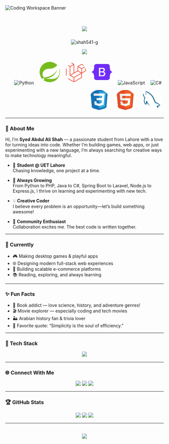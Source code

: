 <img src="https://images.pexels.com/photos/1181359/pexels-photo-1181359.jpeg" width="100%" height="500" alt="Coding Workspace Banner" />

<h1 align="center">
  <img src="https://readme-typing-svg.herokuapp.com/?font=Fira+Code&size=32&pause=1000&color=F7971E&center=true&vCenter=true&width=600&height=75&lines=Hi+I'm+Syed+Abdul+Ali+Shah!;Code.+Learn.+Create.+Repeat." />
</h1>

<p align="center">
  <img src="https://komarev.com/ghpvc/?username=shah541-g&label=Profile%20views&color=0e75b6&style=flat" alt="shah541-g" />
</p>

<p align="center">
  <img src="https://readme-typing-svg.demolab.com?font=Fira+Code&weight=600&size=22&pause=1000&color=36BCF7&center=true&vCenter=true&multiline=true&width=600&height=60&lines=Student+%7C+Builder+%7C+Dreamer;Transforming+ideas+into+impactful+code!" />
</p>

<!-- Language & Framework Gifs - Right Side Column -->
<p align="right">
  <img alt="Python" width="65" src="https://media.giphy.com/media/KAq5w47R9rmTuvWOWa/giphy.gif" style="margin:7px;"/>
  <img alt="Spring Boot" width="65" src="https://raw.githubusercontent.com/devicons/devicon/master/icons/spring/spring-original.svg" style="margin:7px; background:white; border-radius:50%;" />
  <img alt="Laravel" width="65" src="https://raw.githubusercontent.com/devicons/devicon/master/icons/laravel/laravel-original.svg" style="margin:7px; background:white; border-radius:50%;" />
  <img alt="Bootstrap" width="65" src="https://raw.githubusercontent.com/devicons/devicon/master/icons/bootstrap/bootstrap-plain.svg" style="margin:7px; background:white; border-radius:50%;" />
  <img alt="JavaScript" width="65" src="https://media.giphy.com/media/ln7z2eWriiQAllfVcn/giphy.gif" style="margin:7px;"/>
  <img alt="C#" width="65" src="https://media.giphy.com/media/Sr8xDpMwVKOHUWDVRD/giphy.gif" style="margin:7px;"/>
  <img alt="CSS" width="65" src="https://raw.githubusercontent.com/devicons/devicon/master/icons/css3/css3-original.svg" style="margin:7px; background:white; border-radius:50%;" />
  <img alt="HTML" width="65" src="https://raw.githubusercontent.com/devicons/devicon/master/icons/html5/html5-original.svg" style="margin:7px; background:white; border-radius:50%;" />
  <img alt="MySQL" width="65" src="https://raw.githubusercontent.com/devicons/devicon/master/icons/mysql/mysql-original.svg" style="margin:7px; background:white; border-radius:50%;" />
  
</p>

---

### 🌟 About Me

Hi, I’m **Syed Abdul Ali Shah** — a passionate student from Lahore with a love for turning ideas into code. Whether I’m building games, web apps, or just experimenting with a new language, I’m always searching for creative ways to make technology meaningful.

- 🏫 **Student @ UET Lahore**  
  Chasing knowledge, one project at a time.

- 🌱 **Always Growing**  
  From Python to PHP, Java to C#, Spring Boot to Laravel, Node.js to Express.js, I thrive on learning and experimenting with new tech.

- 💡 **Creative Coder**  
  I believe every problem is an opportunity—let’s build something awesome!

- 🤝 **Community Enthusiast**  
  Collaboration excites me. The best code is written together.

---

### 🚀 Currently

- 🎮 Making desktop games & playful apps
- 🌐 Designing modern full-stack web experiences
- 🛒 Building scalable e-commerce platforms
- 📚 Reading, exploring, and always learning

---

### ✨ Fun Facts

- 📖 Book addict — love science, history, and adventure genres!
- 🎬 Movie explorer — especially coding and tech movies
- 🏜 Arabian history fan & trivia lover
- 🤔 Favorite quote: “Simplicity is the soul of efficiency.”

---

### 🧰 Tech Stack

<p align="center">
  <img src="https://skillicons.dev/icons?i=python,spring,laravel,bootstrap,js,cs,css,html,mysql,mongodb,nodejs,express" />
</p>

---

### 🌐 Connect With Me

<p align="center">
  <a href="mailto:syedabdulalishah.786@gmail.com"><img src="https://img.icons8.com/color/48/000000/gmail--v1.png" height="32" /></a>
  <a href="https://www.linkedin.com/in/syed-abdul-ali-shah/"><img src="https://raw.githubusercontent.com/rahuldkjain/github-profile-readme-generator/master/src/images/icons/Social/linked-in-alt.svg" height="32" /></a>
  <a href="https://github.com/shah541-g"><img src="https://img.icons8.com/ios-glyphs/30/000000/github.png" height="32" /></a>
</p>

---

### 🏆 GitHub Stats

<p align="center">
  <img src="https://github-readme-stats-salesp07.vercel.app/api?username=shah541-g&show_icons=true&theme=react&rank_icon=github&border_radius=10" height="160"/>
  <img src="https://github-readme-stats-salesp07.vercel.app/api/top-langs/?username=shah541-g&langs_count=12&layout=compact&theme=react&border_radius=10" height="160"/>
  <img src="https://github-readme-streak-stats-salesp07.vercel.app/?user=shah541-g&theme=react&border_radius=10" height="160"/>
</p>

---

<h2 align="center">
  <img src="https://readme-typing-svg.herokuapp.com/?font=Fira+Code&size=24&duration=3000&pause=1000&color=F7971E&center=true&vCenter=true&width=600&height=70&lines=Let's+turn+imagination+into+innovation!;Say+hi+and+let's+collaborate!;Happy+Coding+%F0%9F%91%BB" />
</h2>
